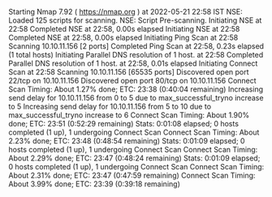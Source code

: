 Starting Nmap 7.92 ( https://nmap.org ) at 2022-05-21 22:58 IST
NSE: Loaded 125 scripts for scanning.
NSE: Script Pre-scanning.
Initiating NSE at 22:58
Completed NSE at 22:58, 0.00s elapsed
Initiating NSE at 22:58
Completed NSE at 22:58, 0.00s elapsed
Initiating Ping Scan at 22:58
Scanning 10.10.11.156 [2 ports]
Completed Ping Scan at 22:58, 0.23s elapsed (1 total hosts)
Initiating Parallel DNS resolution of 1 host. at 22:58
Completed Parallel DNS resolution of 1 host. at 22:58, 0.01s elapsed
Initiating Connect Scan at 22:58
Scanning 10.10.11.156 [65535 ports]
Discovered open port 22/tcp on 10.10.11.156
Discovered open port 80/tcp on 10.10.11.156
Connect Scan Timing: About 1.27% done; ETC: 23:38 (0:40:04 remaining)
Increasing send delay for 10.10.11.156 from 0 to 5 due to max_successful_tryno increase to 5
Increasing send delay for 10.10.11.156 from 5 to 10 due to max_successful_tryno increase to 6
Connect Scan Timing: About 1.90% done; ETC: 23:51 (0:52:29 remaining)
Stats: 0:01:08 elapsed; 0 hosts completed (1 up), 1 undergoing Connect Scan
Connect Scan Timing: About 2.23% done; ETC: 23:48 (0:48:54 remaining)
Stats: 0:01:09 elapsed; 0 hosts completed (1 up), 1 undergoing Connect Scan
Connect Scan Timing: About 2.29% done; ETC: 23:47 (0:48:24 remaining)
Stats: 0:01:09 elapsed; 0 hosts completed (1 up), 1 undergoing Connect Scan
Connect Scan Timing: About 2.31% done; ETC: 23:47 (0:47:59 remaining)
Connect Scan Timing: About 3.99% done; ETC: 23:39 (0:39:18 remaining)
